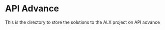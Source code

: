 <h1> API Advance </h1>
This is the directory to store the solutions to the ALX project on API advance
